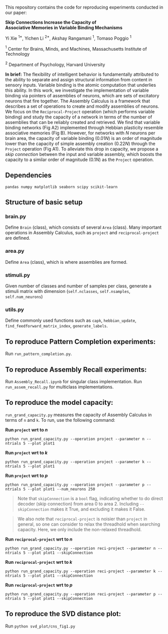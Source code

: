 This repository contains the code for reproducing experiments conducted in our paper:

**Skip Connections Increase the Capacity of <br>
Associative Memories in Variable Binding Mechanisms**

Yi Xie $^{1*}$, Yichen Li $^{2*}$, Akshay Rangamani $^{1}$, Tomaso Poggio $^{1}$

$^1$ Center for Brains, Minds, and Machines,  Massachusetts Institute of Technology

$^2$ Department of Psychology, Harvard University

**In brief:** 
The flexibility of intelligent behavior is fundamentally attributed to the ability to separate and assign structural information from content in sensory inputs. Variable binding is the atomic computation that underlies this ability. In this work, we investigate the implementation of variable binding via pointers of assemblies of neurons, which are sets of excitatory neurons that fire together. The Assembly Calculus is a framework that describes a set of operations to create and modify assemblies of neurons. We focus on the $\texttt{Reciprocal-Project}$ operation (which performs variable binding) and study the capacity of a network in terms of the number of assemblies that can be reliably created and retrieved. We find that variable binding networks (Fig A2) implemented through Hebbian plasticity resemble associative memories (Fig B). However, for networks with $N$ neurons per brain area, the capacity of variable binding ($0.01N$) is an order of magnitude lower than the capacity of simple assembly creation ($0.22N$) through the $\texttt{Project}$ operation (Fig A1). To alleviate this drop in capacity, we propose a $\textit{skip connection}$ between the input and variable assembly, which boosts the capacity to a similar order of magnitude ($0.1N$) as the $\texttt{Project}$ operation.

## Dependencies
```
pandas numpy matplotlib seaborn scipy scikit-learn
```

## Structure of basic setup

### brain.py 
Define `Brain` (class), which consists of several `Area` (class). 
Many important operations in Assembly Calculus, such as $\texttt{project}$ and $\texttt{reciprocal-project}$ are defined.

### area.py
Define `Area` (class), which is where assemblies are formed.

### stimuli.py
Given number of classes and number of samples per class, generate a stimuli matrix with dimension (`self.nclasses`, `self.nsamples`, `self.num_neurons`)

### utils.py
Define commonly used functions such as `capk`, `hebbian_update`, `find_feedforward_matrix_index`, `generate_labels`.

## To reproduce Pattern Completion experiments:
Run  `run_pattern_completion.py`.

## To reproduce Assembly Recall experiments:
Run `Assembly_Recall.ipynb` for singular class implementation.
Run `run_assem_recall.py` for multiclass implementations.

## To reproduce the model capacity:
`run_grand_capacity.py` measures the capacity of Assembly Calculus in terms of `n` and `k`.
To run, use the following command:

**Run $\texttt{project}$ wrt to $n$**
```
python run_grand_capacity.py --operation project --parameter n --ntrials 5 --plot plot1  
```

**Run $\texttt{project}$ wrt to $k$**
```
python run_grand_capacity.py --operation project --parameter k --ntrials 5 --plot plot1 
```

**Run $\texttt{project}$ wrt to $p$**
```
python run_grand_capacity.py --operation project --parameter p --ntrials 5 --plot plot1 --num_neurons 250
```

> Note that `skipConnection` is a `bool` flag, indicating whether to do direct decoder (skip connection) from area 0 to area 2.
Including `--skipConnection` makes it True, and excluding it makes it False.

> We also note that $\texttt{reciprocal-project}$ is noisier than $\texttt{project}$ in general, so one can consider to relax the threadhold when searching capacity. Here, we only include the non-relaxed threadhold.

**Run $\texttt{reciprocal-project}$ wrt to $n$**
```
python run_grand_capacity.py --operation reci-project --parameter n --ntrials 5 --plot plot1 --skipConnection
```

**Run $\texttt{reciprocal-project}$ wrt to $k$**
```
python run_grand_capacity.py --operation reci-project --parameter k --ntrials 5 --plot plot1 --skipConnection
```

**Run $\texttt{reciprocal-project}$ wrt to $p$**
```
python run_grand_capacity.py --operation reci-project --parameter p --ntrials 5 --plot plot1 --skipConnection
```

## To reproduce the SVD distance plot:
Run `python svd_plot/cns_fig1.py`
